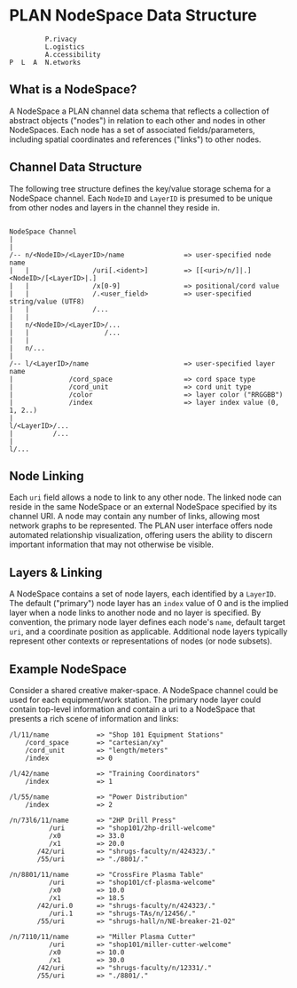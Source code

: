 # PLAN NodeSpace Data Structure

```
         P.rivacy
         L.ogistics
         A.ccessibility
P  L  A  N.etworks
```

## What is a NodeSpace?

A NodeSpace a PLAN channel data schema that reflects a collection of abstract objects ("nodes") in relation to each other and nodes in other NodeSpaces.  Each node has a set of associated fields/parameters, including spatial coordinates and references ("links") to other nodes.  

## Channel Data Structure

The following tree structure defines the key/value storage schema for a NodeSpace channel.  Each `NodeID` and `LayerID` is presumed to be unique from other nodes and layers in the channel they reside in.  

```

NodeSpace Channel
|
|
/-- n/<NodeID>/<LayerID>/name               => user-specified node name
|   |                /uri[.<ident>]         => [[<uri>/n/]|.]<NodeID>/[<LayerID>|.]
|   |                /x[0-9]                => positional/cord value
|   |                /.<user_field>         => user-specified string/value (UTF8)
|   |                /...
|   |
|   n/<NodeID>/<LayerID>/...
|   |                   /...
|   |
|   n/...
|
/-- l/<LayerID>/name                        => user-specified layer name
|              /cord_space                  => cord space type
|              /cord_unit                   => cord unit type
|              /color                       => layer color ("RRGGBB")
|              /index                       => layer index value (0, 1, 2..)
|
l/<LayerID>/...
|          /...
|
l/...

```
## Node Linking

Each `uri` field allows a node to link to any other node.  The linked node can reside in the same NodeSpace or an external NodeSpace specified by its channel URI.  A node may contain any number of links, allowing most network graphs to be represented.  The PLAN user interface offers node automated relationship visualization, offering users the ability to discern important information that may not otherwise be visible.


## Layers & Linking

A NodeSpace contains a set of node layers, each identified by a `LayerID`.  The default ("primary") node layer has an `index` value of 0 and is the implied layer when a node links to another node and no layer is specified.  By convention, the primary node layer defines each node's `name`, default target `uri`, and a coordinate position as applicable.  Additional node layers typically represent other contexts or representations of nodes (or node subsets).  

## Example NodeSpace

Consider a shared creative maker-space. A NodeSpace channel could be used for each equipment/work station.  The primary node layer could contain top-level information and contain a uri to a NodeSpace that presents a rich scene of information and links:

```
/l/11/name            => "Shop 101 Equipment Stations"
    /cord_space       => "cartesian/xy" 
    /cord_unit        => "length/meters"
    /index            => 0

/l/42/name            => "Training Coordinators"
    /index            => 1

/l/55/name            => "Power Distribution"
    /index            => 2

/n/73l6/11/name       => "2HP Drill Press"
          /uri        => "shop101/2hp-drill-welcome"
          /x0         => 33.0
          /x1         => 20.0
       /42/uri        => "shrugs-faculty/n/424323/."
       /55/uri        => "./8801/."

/n/8801/11/name       => "CrossFire Plasma Table"
          /uri        => "shop101/cf-plasma-welcome"
          /x0         => 10.0
          /x1         => 18.5
       /42/uri.0      => "shrugs-faculty/n/424323/."
          /uri.1      => "shrugs-TAs/n/12456/."
       /55/uri        => "shrugs-hall/n/NE-breaker-21-02"

/n/7110/11/name       => "Miller Plasma Cutter"
          /uri        => "shop101/miller-cutter-welcome"
          /x0         => 10.0
          /x1         => 30.0
       /42/uri        => "shrugs-faculty/n/12331/."
       /55/uri        => "./8801/."

```
